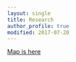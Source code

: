 ```yaml
---
layout: single
title: Research
author_profile: true
modified: 2017-07-20
---
```


[Map is here](/research/obesity_map.html)

